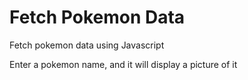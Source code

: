 # Fetch Pokemon Data

Fetch pokemon data using Javascript

Enter a pokemon name, and it will display a picture of it
